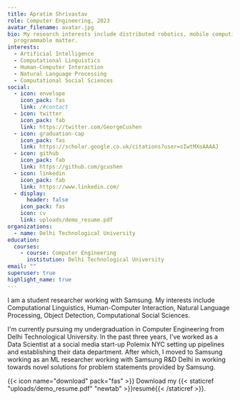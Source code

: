 ```yaml
---
title: Apratim Shrivastav
role: Computer Engineering, 2023
avatar_filename: avatar.jpg
bio: My research interests include distributed robotics, mobile computing and
  programmable matter.
interests:
  - Artificial Intelligence
  - Computational Linguistics
  - Human-Computer Interaction
  - Natural Language Processing
  - Computational Social Sciences
social:
  - icon: envelope
    icon_pack: fas
    link: /#contact
  - icon: twitter
    icon_pack: fab
    link: https://twitter.com/GeorgeCushen
  - icon: graduation-cap
    icon_pack: fas
    link: https://scholar.google.co.uk/citations?user=sIwtMXoAAAAJ
  - icon: github
    icon_pack: fab
    link: https://github.com/gcushen
  - icon: linkedin
    icon_pack: fab
    link: https://www.linkedin.com/
  - display:
      header: false
    icon_pack: fas
    icon: cv
    link: uploads/demo_resume.pdf
organizations:
  - name: Delhi Technological University
education:
  courses:
    - course: Computer Engineering
      institution: Delhi Technological University
email: ""
superuser: true
highlight_name: true
---
```

I am a student researcher working with Samsung. My interests include Computational Linguistics, Human-Computer Interaction, Natural Language Processing, Object Detection, Computational Social Sciences. 

I'm currently pursuing my undergraduation in Computer Engineering from Delhi Technological University. In the past three years, I've worked as a Data Scientist at a social media start-up Polemix NYC setting up pipelines and establishing their data department. After which, I moved to Samsung working as an ML researcher working with Samsung R&D Delhi in working towards novel solutions for problem statements provided by Samsung. 

{{< icon name="download" pack="fas" >}} Download my {{< staticref "uploads/demo_resume.pdf" "newtab" >}}resumé{{< /staticref >}}.